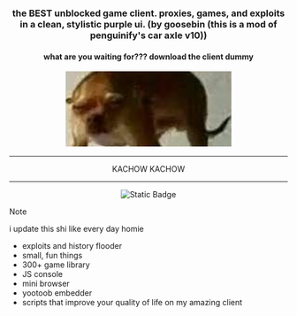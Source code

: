 <div align="center">

### the **BEST** unblocked game client. proxies, games, and exploits in a clean, stylistic purple ui. (by goosebin (this is a mod of penguinify's car axle v10))

#### what are you waiting for??? download the client dummy

<img src="https://raw.githubusercontent.com/goosbn/gobba-axle-v10/main/googie-banner.png" alt="drawing" width="300"/><br>
<hr>
<p align="center">
KACHOW
KACHOW
</p>
<hr>

![Static Badge](https://img.shields.io/badge/certified-trash-734422?style=plastic) 

</div>

> [!NOTE]
> i update this shi like every day homie

-   exploits and history flooder
-   small, fun things
-   300+ game library
-   JS console
-   mini browser
-   yootoob embedder
-   scripts that improve your quality of life on my amazing client
